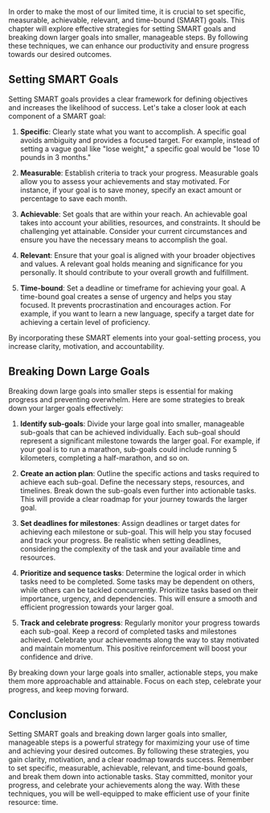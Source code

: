 
In order to make the most of our limited time, it is crucial to set specific, measurable, achievable, relevant, and time-bound (SMART) goals. This chapter will explore effective strategies for setting SMART goals and breaking down larger goals into smaller, manageable steps. By following these techniques, we can enhance our productivity and ensure progress towards our desired outcomes.

Setting SMART Goals
-------------------

Setting SMART goals provides a clear framework for defining objectives and increases the likelihood of success. Let's take a closer look at each component of a SMART goal:

1. **Specific**: Clearly state what you want to accomplish. A specific goal avoids ambiguity and provides a focused target. For example, instead of setting a vague goal like "lose weight," a specific goal would be "lose 10 pounds in 3 months."

2. **Measurable**: Establish criteria to track your progress. Measurable goals allow you to assess your achievements and stay motivated. For instance, if your goal is to save money, specify an exact amount or percentage to save each month.

3. **Achievable**: Set goals that are within your reach. An achievable goal takes into account your abilities, resources, and constraints. It should be challenging yet attainable. Consider your current circumstances and ensure you have the necessary means to accomplish the goal.

4. **Relevant**: Ensure that your goal is aligned with your broader objectives and values. A relevant goal holds meaning and significance for you personally. It should contribute to your overall growth and fulfillment.

5. **Time-bound**: Set a deadline or timeframe for achieving your goal. A time-bound goal creates a sense of urgency and helps you stay focused. It prevents procrastination and encourages action. For example, if you want to learn a new language, specify a target date for achieving a certain level of proficiency.

By incorporating these SMART elements into your goal-setting process, you increase clarity, motivation, and accountability.

Breaking Down Large Goals
-------------------------

Breaking down large goals into smaller steps is essential for making progress and preventing overwhelm. Here are some strategies to break down your larger goals effectively:

1. **Identify sub-goals**: Divide your large goal into smaller, manageable sub-goals that can be achieved individually. Each sub-goal should represent a significant milestone towards the larger goal. For example, if your goal is to run a marathon, sub-goals could include running 5 kilometers, completing a half-marathon, and so on.

2. **Create an action plan**: Outline the specific actions and tasks required to achieve each sub-goal. Define the necessary steps, resources, and timelines. Break down the sub-goals even further into actionable tasks. This will provide a clear roadmap for your journey towards the larger goal.

3. **Set deadlines for milestones**: Assign deadlines or target dates for achieving each milestone or sub-goal. This will help you stay focused and track your progress. Be realistic when setting deadlines, considering the complexity of the task and your available time and resources.

4. **Prioritize and sequence tasks**: Determine the logical order in which tasks need to be completed. Some tasks may be dependent on others, while others can be tackled concurrently. Prioritize tasks based on their importance, urgency, and dependencies. This will ensure a smooth and efficient progression towards your larger goal.

5. **Track and celebrate progress**: Regularly monitor your progress towards each sub-goal. Keep a record of completed tasks and milestones achieved. Celebrate your achievements along the way to stay motivated and maintain momentum. This positive reinforcement will boost your confidence and drive.

By breaking down your large goals into smaller, actionable steps, you make them more approachable and attainable. Focus on each step, celebrate your progress, and keep moving forward.

Conclusion
----------

Setting SMART goals and breaking down larger goals into smaller, manageable steps is a powerful strategy for maximizing your use of time and achieving your desired outcomes. By following these strategies, you gain clarity, motivation, and a clear roadmap towards success. Remember to set specific, measurable, achievable, relevant, and time-bound goals, and break them down into actionable tasks. Stay committed, monitor your progress, and celebrate your achievements along the way. With these techniques, you will be well-equipped to make efficient use of your finite resource: time.
